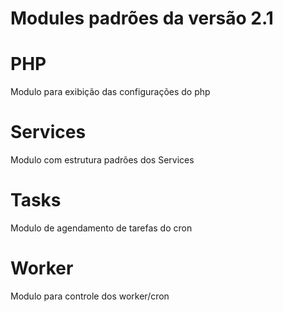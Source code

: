 # Modules padrões da versão 2.1

# PHP
Modulo para exibição das configurações do php

# Services
Modulo com estrutura padrões dos Services

# Tasks
Modulo de agendamento de tarefas do cron

# Worker
Modulo para controle dos worker/cron
